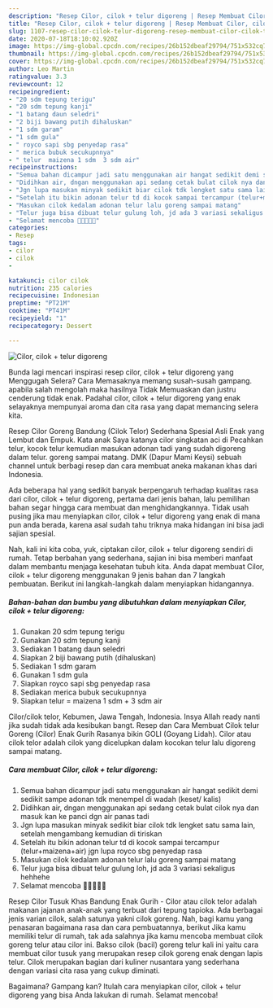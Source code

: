 ```yaml
---
description: "Resep Cilor, cilok + telur digoreng | Resep Membuat Cilor, cilok + telur digoreng Yang Lezat Sekali"
title: "Resep Cilor, cilok + telur digoreng | Resep Membuat Cilor, cilok + telur digoreng Yang Lezat Sekali"
slug: 1107-resep-cilor-cilok-telur-digoreng-resep-membuat-cilor-cilok-telur-digoreng-yang-lezat-sekali
date: 2020-07-18T18:10:02.920Z
image: https://img-global.cpcdn.com/recipes/26b152dbeaf29794/751x532cq70/cilor-cilok-telur-digoreng-foto-resep-utama.jpg
thumbnail: https://img-global.cpcdn.com/recipes/26b152dbeaf29794/751x532cq70/cilor-cilok-telur-digoreng-foto-resep-utama.jpg
cover: https://img-global.cpcdn.com/recipes/26b152dbeaf29794/751x532cq70/cilor-cilok-telur-digoreng-foto-resep-utama.jpg
author: Leo Martin
ratingvalue: 3.3
reviewcount: 12
recipeingredient:
- "20 sdm tepung terigu"
- "20 sdm tepung kanji"
- "1 batang daun seledri"
- "2 biji bawang putih dihaluskan"
- "1 sdm garam"
- "1 sdm gula"
- " royco sapi sbg penyedap rasa"
- " merica bubuk secukupnnya"
- " telur  maizena 1 sdm  3 sdm air"
recipeinstructions:
- "Semua bahan dicampur jadi satu menggunakan air hangat sedikit demi sedikit sampe adonan tdk menempel di wadah (keset/ kalis)"
- "Didihkan air, dngan menggunakan api sedang cetak bulat cilok nya dan masuk kan ke panci dgn air panas tadi"
- "Jgn lupa masukan minyak sedikit biar cilok tdk lengket satu sama lain, setelah mengambang kemudian di tiriskan"
- "Setelah itu bikin adonan telur td di kocok sampai tercampur (telur+maizena+air) jgn lupa royco sbg penyedap rasa"
- "Masukan cilok kedalam adonan telur lalu goreng sampai matang"
- "Telur juga bisa dibuat telur gulung loh, jd ada 3 variasi sekaligus hehhehe"
- "Selamat mencoba 💪🏻😁🤤😊"
categories:
- Resep
tags:
- cilor
- cilok
- 

katakunci: cilor cilok  
nutrition: 235 calories
recipecuisine: Indonesian
preptime: "PT21M"
cooktime: "PT41M"
recipeyield: "1"
recipecategory: Dessert

---
```



![Cilor, cilok + telur digoreng](https://img-global.cpcdn.com/recipes/26b152dbeaf29794/751x532cq70/cilor-cilok-telur-digoreng-foto-resep-utama.jpg)

Bunda lagi mencari inspirasi resep cilor, cilok + telur digoreng yang Menggugah Selera? Cara Memasaknya memang susah-susah gampang. apabila salah mengolah maka hasilnya Tidak Memuaskan dan justru cenderung tidak enak. Padahal cilor, cilok + telur digoreng yang enak selayaknya mempunyai aroma dan cita rasa yang dapat memancing selera kita.

Resep Cilor Goreng Bandung (Cilok Telor) Sederhana Spesial Asli Enak yang Lembut dan Empuk. Kata anak Saya katanya cilor singkatan aci di Pecahkan telur, kocok telur kemudian masukan adonan tadi yang sudah digoreng dalam telur. goreng sampai matang. DMK (Dapur Mami Keysi) sebuah channel untuk berbagi resep dan cara membuat aneka makanan khas dari Indonesia.

Ada beberapa hal yang sedikit banyak berpengaruh terhadap kualitas rasa dari cilor, cilok + telur digoreng, pertama dari jenis bahan, lalu pemilihan bahan segar hingga cara membuat dan menghidangkannya. Tidak usah pusing jika mau menyiapkan cilor, cilok + telur digoreng yang enak di mana pun anda berada, karena asal sudah tahu triknya maka hidangan ini bisa jadi sajian spesial.


Nah, kali ini kita coba, yuk, ciptakan cilor, cilok + telur digoreng sendiri di rumah. Tetap berbahan yang sederhana, sajian ini bisa memberi manfaat dalam membantu menjaga kesehatan tubuh kita. Anda dapat membuat Cilor, cilok + telur digoreng menggunakan 9 jenis bahan dan 7 langkah pembuatan. Berikut ini langkah-langkah dalam menyiapkan hidangannya.

<!--inarticleads1-->

##### Bahan-bahan dan bumbu yang dibutuhkan dalam menyiapkan Cilor, cilok + telur digoreng:

1. Gunakan 20 sdm tepung terigu
1. Gunakan 20 sdm tepung kanji
1. Sediakan 1 batang daun seledri
1. Siapkan 2 biji bawang putih (dihaluskan)
1. Sediakan 1 sdm garam
1. Gunakan 1 sdm gula
1. Siapkan  royco sapi sbg penyedap rasa
1. Sediakan  merica bubuk secukupnnya
1. Siapkan  telur = maizena 1 sdm + 3 sdm air


Cilor/cilok telor, Kebumen, Jawa Tengah, Indonesia. Insya Allah ready nanti jika sudah tidak ada kesibukan bangt. Resep dan Cara Membuat Cilok telur Goreng (Cilor) Enak Gurih Rasanya bikin GOLI (Goyang Lidah). Cilor atau cilok telor adalah cilok yang dicelupkan dalam kocokan telur lalu digoreng sampai matang. 

<!--inarticleads2-->

##### Cara membuat Cilor, cilok + telur digoreng:

1. Semua bahan dicampur jadi satu menggunakan air hangat sedikit demi sedikit sampe adonan tdk menempel di wadah (keset/ kalis)
1. Didihkan air, dngan menggunakan api sedang cetak bulat cilok nya dan masuk kan ke panci dgn air panas tadi
1. Jgn lupa masukan minyak sedikit biar cilok tdk lengket satu sama lain, setelah mengambang kemudian di tiriskan
1. Setelah itu bikin adonan telur td di kocok sampai tercampur (telur+maizena+air) jgn lupa royco sbg penyedap rasa
1. Masukan cilok kedalam adonan telur lalu goreng sampai matang
1. Telur juga bisa dibuat telur gulung loh, jd ada 3 variasi sekaligus hehhehe
1. Selamat mencoba 💪🏻😁🤤😊


Resep Cilor Tusuk Khas Bandung Enak Gurih - Cilor atau cilok telor adalah makanan jajanan anak-anak yang terbuat dari tepung tapioka. Ada berbagai jenis varian cilok, salah satunya yakni cilok goreng. Nah, bagi kamu yang penasaran bagaimana rasa dan cara pembuatannya, berikut Jika kamu memiliki telur di rumah, tak ada salahnya jika kamu mencoba membuat cilok goreng telur atau cilor ini. Bakso cilok (bacil) goreng telur kali ini yaitu cara membuat cilor tusuk yang merupakan resep cilok goreng enak dengan lapis telur. Cilok merupakan bagian dari kuliner nusantara yang sederhana dengan variasi cita rasa yang cukup diminati. 

Bagaimana? Gampang kan? Itulah cara menyiapkan cilor, cilok + telur digoreng yang bisa Anda lakukan di rumah. Selamat mencoba!
